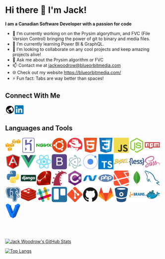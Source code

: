 # Hi there 👋 I'm Jack!

**I am a Canadian Software Developer with a passion for code**

- 🔭 I’m currently working on on the Prysim algorythum, and FVC (File Version Control) bringing the power of git to binary and media files.
- 🌱 I’m currently learning Power BI & GraphQL.
- 👯 I’m looking to collaborate on any cool projects and keep amazing projects alive!
- 💬 Ask me about the Prysim algorithm or FVC
- 📫 Contact me at <a href = "mailto: jackwoodrow@blueorbitmedia.com">jackwoodrow@blueorbitmedia.com</a>
- 🌐 Check out my website <a href = "https://blueorbitmedia.com/">https://blueorbitmedia.com/</a>
- ⚡ Fun fact: Tabs are way better than spaces!

## Connect With Me
[<img align="left" src="https://raw.githubusercontent.com/jwoodrow99/jwoodrow99/main/images/earth/earth.svg" alt="Linked In" width="30">](https://jackwoodrow.com)

[<img src="https://raw.githubusercontent.com/jwoodrow99/jwoodrow99/main/images/linkedin/linkedin-original.svg" alt="Linked In" width="30">](https://www.linkedin.com/in/jack-woodrow-6a5b87178)

## Languages and Tools

<img src="https://raw.githubusercontent.com/jwoodrow99/jwoodrow99/main/images/amazonwebservices/amazonwebservices-original.svg" alt="AWS" width="50"><img src="https://raw.githubusercontent.com/jwoodrow99/jwoodrow99/main/images/heroku/heroku-original.svg" alt="Heroku" width="50"><img src="https://raw.githubusercontent.com/jwoodrow99/jwoodrow99/main/images/nginx/nginx-original.svg" alt="Nginx" width="50"><img src="https://raw.githubusercontent.com/jwoodrow99/jwoodrow99/main/images/ubuntu/ubuntu-plain.svg" alt="Ubuntu" width="50"><img src="https://raw.githubusercontent.com/jwoodrow99/jwoodrow99/main/images/redhat/redhat-plain.svg" alt="RedHat" width="50"><img src="https://raw.githubusercontent.com/jwoodrow99/jwoodrow99/main/images/html5/html5-original.svg" alt="HTML 5" width="50"><img src="https://raw.githubusercontent.com/jwoodrow99/jwoodrow99/main/images/css3/css3-original.svg" alt="CSS3" width="50"><img src="https://raw.githubusercontent.com/jwoodrow99/jwoodrow99/main/images/javascript/javascript-original.svg" alt="JavaScript" width="50"><img src="https://raw.githubusercontent.com/jwoodrow99/jwoodrow99/main/images/nodejs/nodejs-original.svg" alt="NodeJS" width="50"><img src="https://raw.githubusercontent.com/jwoodrow99/jwoodrow99/main/images/npm/npm-original-wordmark.svg" alt="NPM" width="50"><img src="https://raw.githubusercontent.com/jwoodrow99/jwoodrow99/main/images/angularjs/angularjs-original.svg" alt="Angular" width="50"><img src="https://raw.githubusercontent.com/jwoodrow99/jwoodrow99/main/images/vuejs/vuejs-original.svg" alt="VueJS" width="50"><img src="https://raw.githubusercontent.com/jwoodrow99/jwoodrow99/main/images/react/react-original.svg" alt="React" width="50"><img src="https://raw.githubusercontent.com/jwoodrow99/jwoodrow99/main/images/bootstrap/bootstrap-plain.svg" alt="Bootstrap" width="50"><img src="https://raw.githubusercontent.com/jwoodrow99/jwoodrow99/main/images/electron/electron-original.svg" alt="Electron" width="50"><img src="https://raw.githubusercontent.com/jwoodrow99/jwoodrow99/main/images/ionic/ionic-original.svg" alt="ionic" width="50"><img src="https://raw.githubusercontent.com/jwoodrow99/jwoodrow99/main/images/typescript/typescript-original.svg" alt="TypeScript" width="50"><img src="https://raw.githubusercontent.com/jwoodrow99/jwoodrow99/main/images/babel/babel-original.svg" alt="Babel" width="50"><img src="https://raw.githubusercontent.com/jwoodrow99/jwoodrow99/main/images/less/less-plain-wordmark.svg" alt="Less" width="50"><img src="https://raw.githubusercontent.com/jwoodrow99/jwoodrow99/main/images/sass/sass-original.svg" alt="SASS" width="50"><img src="https://raw.githubusercontent.com/jwoodrow99/jwoodrow99/main/images/python/python-original.svg" alt="Python" width="50"><img src="https://raw.githubusercontent.com/jwoodrow99/jwoodrow99/main/images/django/django-original.svg" alt="Django" width="50"><img src="https://raw.githubusercontent.com/jwoodrow99/jwoodrow99/main/images/ruby/ruby-original.svg" alt="Ruby" width="50"><img src="https://raw.githubusercontent.com/jwoodrow99/jwoodrow99/main/images/rails/rails-plain.svg" alt="Rails" width="50"><img src="https://raw.githubusercontent.com/jwoodrow99/jwoodrow99/main/images/csharp/csharp-original.svg" alt="C#" width="50"><img src="https://raw.githubusercontent.com/jwoodrow99/jwoodrow99/main/images/dot-net/dot-net-original.svg" alt="NET" width="50"><img src="https://raw.githubusercontent.com/jwoodrow99/jwoodrow99/main/images/php/php-plain.svg" alt="PHP" width="50"><img src="https://raw.githubusercontent.com/jwoodrow99/jwoodrow99/main/images/laravel/laravel-plain.svg" alt="Laravel" width="50"><img src="https://raw.githubusercontent.com/jwoodrow99/jwoodrow99/main/images/mongodb/mongodb-original.svg" alt="MongoDB" width="50"><img src="https://raw.githubusercontent.com/jwoodrow99/jwoodrow99/main/images/mysql/mysql-original.svg" alt="MySQL" width="50"><img src="https://raw.githubusercontent.com/jwoodrow99/jwoodrow99/main/images/postgresql/postgresql-plain.svg" alt="PostgreSQL" width="50"><img src="https://raw.githubusercontent.com/jwoodrow99/jwoodrow99/main/images/redis/redis-original.svg" alt="Redis" width="50"><img src="https://raw.githubusercontent.com/jwoodrow99/jwoodrow99/main/images/slack/slack-original.svg" alt="Slack" width="50"><img src="https://raw.githubusercontent.com/jwoodrow99/jwoodrow99/main/images/trello/trello-plain.svg" alt="Trello" width="50"><img src="https://raw.githubusercontent.com/jwoodrow99/jwoodrow99/main/images/git/git-original.svg" alt="GIT" width="50"><img src="https://raw.githubusercontent.com/jwoodrow99/jwoodrow99/main/images/github/github-original.svg" alt="GitHub" width="50"><img src="https://raw.githubusercontent.com/jwoodrow99/jwoodrow99/main/images/gitlab/gitlab-original.svg" alt="GitLab" width="50"><img src="https://raw.githubusercontent.com/jwoodrow99/jwoodrow99/main/images/bitbucket/bitbucket-original.svg" alt="BitBucket" width="50"><img src="https://raw.githubusercontent.com/jwoodrow99/jwoodrow99/main/images/jetbrains/jetbrains-original.svg" alt="JetBrains" width="50"><img src="https://raw.githubusercontent.com/jwoodrow99/jwoodrow99/main/images/docker/docker-original.svg" alt="Docker" width="50"><img src="https://raw.githubusercontent.com/jwoodrow99/jwoodrow99/main/images/vagrant/vagrant-original.svg" alt="Vagrant" width="50">

<br><br>

[![Jack Woodrow's GitHub Stats](https://github-readme-stats.vercel.app/api?username=jwoodrow99&hide_border=true&show_icons=true)](https://github.com/jwoodrow99)

[![Top Langs](https://github-readme-stats.vercel.app/api/top-langs/?username=jwoodrow99&hide_border=true)](https://github.com/jwoodrow99?tab=repositories)

